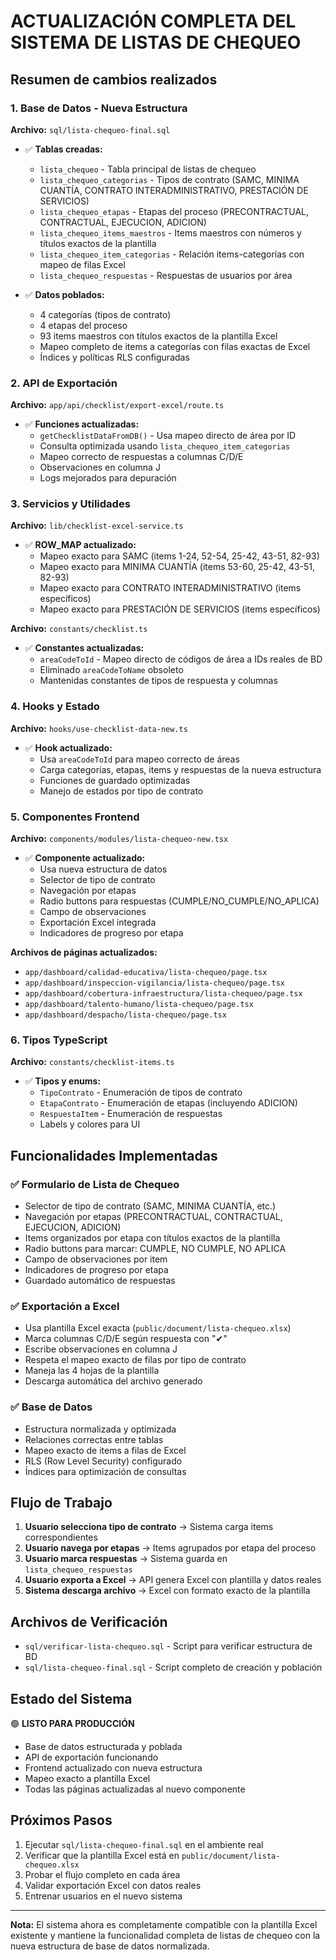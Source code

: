 # ACTUALIZACIÓN COMPLETA DEL SISTEMA DE LISTAS DE CHEQUEO

## Resumen de cambios realizados

### 1. Base de Datos - Nueva Estructura

**Archivo:** `sql/lista-chequeo-final.sql`

- ✅ **Tablas creadas:**
  - `lista_chequeo` - Tabla principal de listas de chequeo
  - `lista_chequeo_categorias` - Tipos de contrato (SAMC, MINIMA CUANTÍA, CONTRATO INTERADMINISTRATIVO, PRESTACIÓN DE SERVICIOS)
  - `lista_chequeo_etapas` - Etapas del proceso (PRECONTRACTUAL, CONTRACTUAL, EJECUCION, ADICION)
  - `lista_chequeo_items_maestros` - Items maestros con números y títulos exactos de la plantilla
  - `lista_chequeo_item_categorias` - Relación items-categorías con mapeo de filas Excel
  - `lista_chequeo_respuestas` - Respuestas de usuarios por área

- ✅ **Datos poblados:**
  - 4 categorías (tipos de contrato)
  - 4 etapas del proceso
  - 93 items maestros con títulos exactos de la plantilla Excel
  - Mapeo completo de items a categorías con filas exactas de Excel
  - Índices y políticas RLS configuradas

### 2. API de Exportación

**Archivo:** `app/api/checklist/export-excel/route.ts`

- ✅ **Funciones actualizadas:**
  - `getChecklistDataFromDB()` - Usa mapeo directo de área por ID
  - Consulta optimizada usando `lista_chequeo_item_categorias` 
  - Mapeo correcto de respuestas a columnas C/D/E
  - Observaciones en columna J
  - Logs mejorados para depuración

### 3. Servicios y Utilidades

**Archivo:** `lib/checklist-excel-service.ts`

- ✅ **ROW_MAP actualizado:**
  - Mapeo exacto para SAMC (items 1-24, 52-54, 25-42, 43-51, 82-93)
  - Mapeo exacto para MINIMA CUANTÍA (items 53-60, 25-42, 43-51, 82-93)
  - Mapeo exacto para CONTRATO INTERADMINISTRATIVO (items específicos)
  - Mapeo exacto para PRESTACIÓN DE SERVICIOS (items específicos)

**Archivo:** `constants/checklist.ts`

- ✅ **Constantes actualizadas:**
  - `areaCodeToId` - Mapeo directo de códigos de área a IDs reales de BD
  - Eliminado `areaCodeToName` obsoleto
  - Mantenidas constantes de tipos de respuesta y columnas

### 4. Hooks y Estado

**Archivo:** `hooks/use-checklist-data-new.ts`

- ✅ **Hook actualizado:**
  - Usa `areaCodeToId` para mapeo correcto de áreas
  - Carga categorías, etapas, items y respuestas de la nueva estructura
  - Funciones de guardado optimizadas
  - Manejo de estados por tipo de contrato

### 5. Componentes Frontend

**Archivo:** `components/modules/lista-chequeo-new.tsx`

- ✅ **Componente actualizado:**
  - Usa nueva estructura de datos
  - Selector de tipo de contrato
  - Navegación por etapas
  - Radio buttons para respuestas (CUMPLE/NO_CUMPLE/NO_APLICA)
  - Campo de observaciones
  - Exportación Excel integrada
  - Indicadores de progreso por etapa

**Archivos de páginas actualizados:**
- `app/dashboard/calidad-educativa/lista-chequeo/page.tsx`
- `app/dashboard/inspeccion-vigilancia/lista-chequeo/page.tsx`
- `app/dashboard/cobertura-infraestructura/lista-chequeo/page.tsx`
- `app/dashboard/talento-humano/lista-chequeo/page.tsx`
- `app/dashboard/despacho/lista-chequeo/page.tsx`

### 6. Tipos TypeScript

**Archivo:** `constants/checklist-items.ts`

- ✅ **Tipos y enums:**
  - `TipoContrato` - Enumeración de tipos de contrato
  - `EtapaContrato` - Enumeración de etapas (incluyendo ADICION)
  - `RespuestaItem` - Enumeración de respuestas
  - Labels y colores para UI

## Funcionalidades Implementadas

### ✅ Formulario de Lista de Chequeo
- Selector de tipo de contrato (SAMC, MINIMA CUANTÍA, etc.)
- Navegación por etapas (PRECONTRACTUAL, CONTRACTUAL, EJECUCION, ADICION)
- Items organizados por etapa con títulos exactos de la plantilla
- Radio buttons para marcar: CUMPLE, NO CUMPLE, NO APLICA
- Campo de observaciones por item
- Indicadores de progreso por etapa
- Guardado automático de respuestas

### ✅ Exportación a Excel
- Usa plantilla Excel exacta (`public/document/lista-chequeo.xlsx`)
- Marca columnas C/D/E según respuesta con "✔"
- Escribe observaciones en columna J
- Respeta el mapeo exacto de filas por tipo de contrato
- Maneja las 4 hojas de la plantilla
- Descarga automática del archivo generado

### ✅ Base de Datos
- Estructura normalizada y optimizada
- Relaciones correctas entre tablas
- Mapeo exacto de items a filas de Excel
- RLS (Row Level Security) configurado
- Índices para optimización de consultas

## Flujo de Trabajo

1. **Usuario selecciona tipo de contrato** → Sistema carga items correspondientes
2. **Usuario navega por etapas** → Items agrupados por etapa del proceso
3. **Usuario marca respuestas** → Sistema guarda en `lista_chequeo_respuestas`
4. **Usuario exporta a Excel** → API genera Excel con plantilla y datos reales
5. **Sistema descarga archivo** → Excel con formato exacto de la plantilla

## Archivos de Verificación

- `sql/verificar-lista-chequeo.sql` - Script para verificar estructura de BD
- `sql/lista-chequeo-final.sql` - Script completo de creación y población

## Estado del Sistema

🟢 **LISTO PARA PRODUCCIÓN**

- Base de datos estructurada y poblada
- API de exportación funcionando
- Frontend actualizado con nueva estructura
- Mapeo exacto a plantilla Excel
- Todas las páginas actualizadas al nuevo componente

## Próximos Pasos

1. Ejecutar `sql/lista-chequeo-final.sql` en el ambiente real
2. Verificar que la plantilla Excel está en `public/document/lista-chequeo.xlsx`
3. Probar el flujo completo en cada área
4. Validar exportación Excel con datos reales
5. Entrenar usuarios en el nuevo sistema

---

**Nota:** El sistema ahora es completamente compatible con la plantilla Excel existente y mantiene la funcionalidad completa de listas de chequeo con la nueva estructura de base de datos normalizada.
